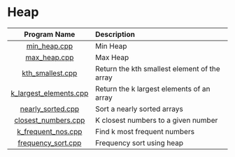 # Heap

|                   Program Name                   | Description                                  |
| :----------------------------------------------: | :------------------------------------------- |
|           [min_heap.cpp](min_heap.cpp)           | Min Heap                                     |
|           [max_heap.cpp](max_heap.cpp)           | Max Heap                                     |
|       [kth_smallest.cpp](kth_smallest.cpp)       | Return the kth smallest element of the array |
| [k_largest_elements.cpp](k_largest_elements.cpp) | Return the k largest elements of an array    |
|      [nearly_sorted.cpp](nearly_sorted.cpp)      | Sort a nearly sorted arrays                  |
|    [closest_numbers.cpp](closest_numbers.cpp)    | K closest numbers to a given number          |
|     [k_frequent_nos.cpp](k_frequent_nos.cpp)     | Find k most frequent numbers                 |
|     [frequency_sort.cpp](frequency_sort.cpp)     | Frequency sort using heap                    |
